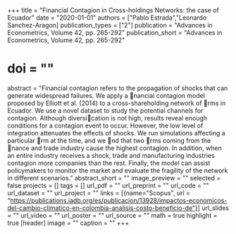 +++
title = "Financial Contagion in Cross-holdings Networks: the case of Ecuador"
date = "2020-01-01"
authors = ["Pablo Estrada","Leonardo Sanchez-Aragon]
publication_types = ["2"]
publication = "Advances in Econometrics, Volume 42, pp. 265-292"
publication_short = "Advances in Econometrics, Volume 42, pp. 265-292"
# doi = ""
abstract = "Financial contagion refers to the propagation of shocks that can generate widespread failures. We apply a nancial contagion model proposed by Elliott et al. (2014) to a cross-shareholding network of rms in Ecuador. We use a novel dataset to study the potential channels for contagion. Although diversication is not high, results reveal enough conditions for a contagion event to occur. However, the low level of integration attenuates the effects of shocks. We run simulations affecting a particular rm at the time, and we nd that two rms coming from the nance and trade industry cause the highest contagion. In addition, when an entire industry receives a shock, trade and manufacturing industries contagion more companies than the rest. Finally, the model can assist policymakers to monitor the market and evaluate the fragility of the network in different scenarios."
abstract_short = ""
image_preview = ""
selected = false
projects = []
tags = []
url_pdf = ""
url_preprint = ""
url_code = ""
url_dataset = ""
url_project = ""
links = [{name="Scopus",  url = "https://publications.iadb.org/es/publicacion/13928/impactos-economicos-del-cambio-climatico-en-colombia-analisis-costo-beneficio-de"}]
url_slides = ""
url_video = ""
url_poster = ""
url_source = ""
math = true
highlight = true
[header]
image = ""
caption = ""
+++